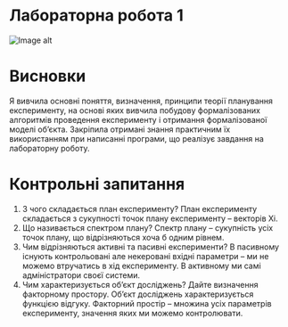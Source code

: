 # Лабораторна робота 1
![Image alt](https://github.com/Kristina200220/mope_labs/raw/main/{path}/1.png)
# Висновки
Я вивчила основні поняття, визначення, принципи теорії планування експерименту, на основі яких вивчила побудову формалізованих алгоритмів проведення експерименту і отримання формалізованої моделі об’єкта. Закріпила отримані знання практичним їх використанням при написанні програми, що реалізує завдання на лабораторну роботу. 
# Контрольні запитання
1.	З чого складається план експерименту?
План експерименту складається з сукупності точок плану експерименту – векторів Xi.
2.	Що називається спектром плану?
Спектр плану – сукупність усіх точок плану, що відрізняються хоча б одним рівнем.
3.	Чим відрізняються активні та пасивні експерименти?
В пасивному існують контрольовані але некеровані вхідні параметри – ми не можемо втручатись в хід експерименту. В активному ми самі адміністратори своєї системи.
4.	Чим характеризується об’єкт досліджень? Дайте визначення факторному простору.
Об’єкт досліджень характеризується функцією відгуку. Факторний простір – множина усіх параметрів експерименту, значення яких ми можемо контролювати.
